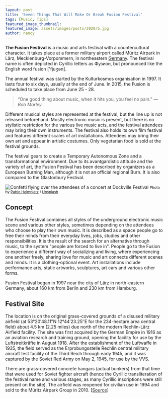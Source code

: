 ```yaml
---
layout: post
title: 'Seven Things That Will Make Or Break Fusion Festival'
tags: [Music, Tips]
featured_image_thumbnail:
featured_image: assets/images/posts/2020/5.jpg
author: nancy
---
```


**The Fusion Festival** is a music and arts festival with a countercultural character. It takes place at a former military airport called Müritz Airpark in Lärz, Mecklenburg-Vorpommern, in northeastern [Germany](https://en.wikipedia.org/wiki/Germany). The festival name is often depicted in Cyrillic letters as Фузион, but pronounced like the English word fusion ['fjuʒən]. 

<!--more-->

The annual festival was started by the Kulturkosmos organisation in 1997. It lasts four to six days, usually at the end of June. In 2015, the Fusion is scheduled to take place from June 25 - 28.

<blockquote class="alignright">“One good thing about music, when it hits you, you feel no pain.” 
<cite>― Bob Marley</cite></blockquote>

Different musical styles are represented at the festival, but the line up is not released beforehand. Mostly electronic music is present, but there is no stylistic restriction for the various live music acts, and the festival attendees may bring their own instruments. The festival also holds its own film festival and features different scales of art installations. Attendees may bring their own art and appear in artistic costumes. Only vegetarian food is sold at the festival grounds.

The festival gears to create a Temporary Autonomous Zone and a transformational environment. Due to its avantgardistic attitude and the variety of art, the Fusion Festival has been described by organizers as a European Burning Man, although it is not an official regional Burn. It is also compared to the Glastonbury Festival.

![Confetti flying over the attendees of a concert at Dockville Festival](https://images.unsplash.com/photo-1492684223066-81342ee5ff30?ixlib=rb-0.3.5&q=80&fm=jpg&crop=entropy&cs=tinysrgb&w=1080&fit=max&s=e778bd090eca235b5999595ae1223575#wide)
<small>Photo by [Pablo Heimplatz](https://unsplash.com/@pabloheimplatz?utm_source=ghost&utm_medium=referral&utm_campaign=api-credit) / [Unsplash](https://unsplash.com/?utm_source=ghost&utm_medium=referral&utm_campaign=api-credit)</small>

## Concept

The Fusion Festival combines all styles of the underground electronic music scene and various other styles, sometimes depending on the attendees who choose to play their own music. It is described as a space people go to free their minds from their everyday lives, jobs, studies and other responsibilities. It is the result of the search for an alternative through music, to the system "people are forced to live in". People go to the Fusion to experience a different way of socializing and living, where experiencing one another freely, sharing love for music and art connects different scenes and minds. It is a clothing-optional event. Art installations include performance arts, static artworks, sculptures, art cars and various other forms.

Fusion Festival began in 1997 near the city of Lärz in north-eastern Germany, about 160 km from Berlin and 230 km from Hamburg.

## Festival Site

The location is on the original grass-covered grounds of a disused military airfield (at 53°20′48.11″N 12°44′23.25″E for the 234-hectare area central field) about 4.5 km (2.25 miles) due north of the modern Rechlin-Lärz Airfield facility. The site was first acquired by the German Empire in 1916 as an aviation research and training ground, opening the facility for use by the Luftstreitkräfte in August 1918. After the establishment of the Luftwaffe in 1935, the field served as the Erprobungsstelle Rechlin central military aircraft test facility of the Third Reich through early 1945, and it was captured by the Soviet Red Army on May 2, 1945, for use by the VVS. 

There are grass-covered concrete hangars (actual bunkers) from that time that were used for Soviet fighter aircraft (hence the Cyrillic transliteration of the festival name and various stages, as many Cyrillic inscriptions were still present on the site). The airfield was reopened for civilian use in 1994 and sold to the Müritz Airpark Group in 2010. [[Source](https://en.wikipedia.org/wiki/Fusion_Festival)]
